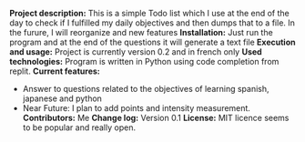 **Project description:**
This is a simple Todo list which I use at the end of the day to check if I fulfilled my daily objectives and then dumps that to a file.
In the furure, I will reorganize and new features
**Installation:**
Just run the program and at the end of the questions it will generate a text file
**Execution and usage:**
Project is currently version 0.2 and in french only
**Used technologies:** Program is written in Python using code completion from replit.
**Current features:**
- Answer to questions related to the objectives of learning spanish, japanese and python
- Near Future: I plan to add points and intensity measurement.
**Contributors:** Me 
**Change log:** Version 0.1
**License:** MIT licence seems to be popular and really open.